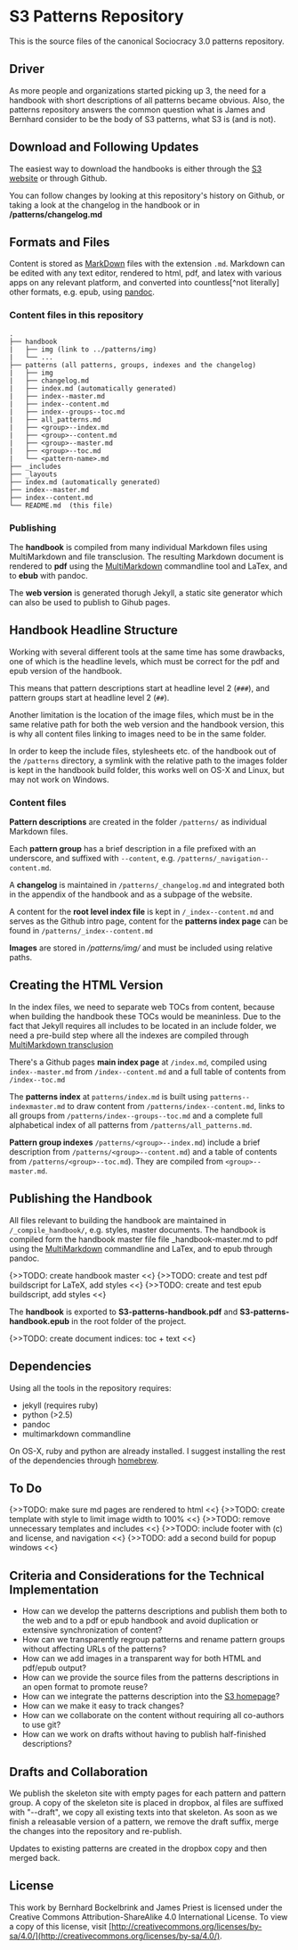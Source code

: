 # S3 Patterns Repository

This is the source files of the canonical Sociocracy 3.0 patterns repository.


## Driver

As more people and organizations started picking up 3, the need for a handbook with short descriptions of all patterns became obvious. Also, the patterns repository answers the common question what is James and Bernhard consider to be the body of S3 patterns, what S3 is (and is not).


## Download and Following Updates

The easiest way to download the handbooks is either through the [S3 website](http://sociocracy30.org) or through Github. 

You can follow changes by looking at this repository's history on Github, or taking a look at the changelog in the handbook or in **/patterns/changelog.md**


## Formats and Files

Content is stored as [MarkDown](http://daringfireball.net/projects/markdown) files with the extension `.md`. Markdown can be edited with any text editor, rendered to html, pdf, and latex with various apps on any relevant platform, and converted into countless[^not literally] other formats, e.g. epub, using [pandoc](https://github.com/jgm/pandoc).

### Content files in this repository

    .
    ├── handbook
    |   ├── img (link to ../patterns/img)
    |   └── ...
    ├── patterns (all patterns, groups, indexes and the changelog)
    |   ├── img
    |   ├── changelog.md
    |   ├── index.md (automatically generated)
    |   ├── index--master.md
    |   ├── index--content.md
    |   ├── index--groups--toc.md
    |   ├── all_patterns.md
    |   ├── <group>--index.md
    |   ├── <group>--content.md
    |   ├── <group>--master.md
    |   ├── <group>--toc.md
    |   └── <pattern-name>.md
    ├── _includes
    ├── _layouts
    ├── index.md (automatically generated)
    ├── index--master.md
    ├── index--content.md
    └── README.md  (this file)


### Publishing

The **handbook** is compiled from many individual Markdown files using MultiMarkdown and file transclusion. The resulting Markdown document is rendered to **pdf** using the [MultiMarkdown](http://fletcherpenney.net/multimarkdown/) commandline tool and LaTex, and to **ebub** with pandoc. 

The **web version** is generated thorugh Jekyll, a static site generator which can also be used to publish to Gihub pages.


## Handbook Headline Structure

Working with several different tools at the same time has some drawbacks, one of which is the headline levels, which must be correct for the pdf and epub version of the handbook.

This means that pattern descriptions start at headline level 2 (`###`), and pattern groups start at headline level 2 (`##`). 

Another limitation is the location of the image files, which must be in the same relative path for both the web version and the handbook version, this is why all content files linking to images need to be in the same folder.

In order to keep the include files, stylesheets etc. of the handbook out of the `/patterns` directory, a symlink with the relative path to the images folder is kept in the handbook build folder, this works well on OS-X and Linux, but may not work on Windows.


### Content files

**Pattern descriptions** are created in the folder `/patterns/` as individual Markdown files. 

Each **pattern group** has a brief description in a file prefixed with an underscore, and suffixed with `--content`, e.g. `/patterns/_navigation--content.md`. 

A **changelog** is maintained in `/patterns/_changelog.md` and integrated both in the appendix of the handbook and as a subpage of the website.

A content for the **root level index file** is kept in `/_index--content.md` and serves as the Github intro page, content for the **patterns index page** can be found in `/patterns/_index--content.md`

**Images** are stored in */patterns/img/* and must be included using relative paths.


## Creating the HTML Version

In the index files, we need to separate web TOCs from content, because when building the handbook these TOCs would be meaninless. Due to the fact that Jekyll requires all includes to be located in an include folder, we need a pre-build step where all the indexes are compiled through [MultiMarkdown transclusion](http://fletcher.github.io/MultiMarkdown-5/transclusion.html)

There's a Github pages **main index page** at `/index.md`, compiled using `index--master.md` from `/index--content.md` and a full table of contents from `/index--toc.md`

The **patterns index** at `patterns/index.md` is built using `patterns--indexmaster.md` to draw content from `/patterns/index--content.md`, links to all groups from `/patterns/index--groups--toc.md` and a complete full alphabetical index of all patterns from `/patterns/all_patterns.md`.

**Pattern group indexes** `/patterns/<group>--index.md`) include a brief description from `/patterns/<group>--content.md`) and a table of contents from `/patterns/<group>--toc.md`). They are compiled from `<group>--master.md`.


## Publishing the Handbook

All files relevant to building the handbook are maintained in `/_compile_handbook/`, e.g. styles, master documents. The handbook is compiled form the handbook master file file _handbook-master.md to pdf using the [MultiMarkdown](http://fletcherpenney.net/multimarkdown/) commandline and LaTex, and to epub through pandoc. 

{>>TODO: create handbook master <<}
{>>TODO: create and test pdf buildscript for LaTeX, add styles <<}
{>>TODO: create and test epub buildscript, add styles <<}

The **handbook** is exported to **S3-patterns-handbook.pdf** and **S3-patterns-handbook.epub** in the root folder of the project.

{>>TODO: create document indices: toc + text <<}


## Dependencies

Using all the tools in the repository requires:

* jekyll (requires ruby)
* python (>2.5)
* pandoc
* multimarkdown commandline

On OS-X, ruby and python are already installed. I suggest installing the rest of the dependencies through [homebrew](http://brew.sh/).


## To Do

{>>TODO: make sure md pages are rendered to html <<}
{>>TODO: create template with style to limit image width to 100% <<}
{>>TODO: remove unnecessary templates and includes <<}
{>>TODO: include footer with (c) and license, and navigation <<}
{>>TODO: add a second build for popup windows <<}


## Criteria and Considerations for the Technical Implementation

* How can we develop the patterns descriptions and publish them both to the web and to a pdf or epub handbook and avoid duplication or extensive synchronization of content?
* How can we transparently regroup patterns and rename pattern groups without affecting URLs of the patterns?
* How can we add images in a transparent way for both HTML and pdf/epub output?
* How can we provide the source files from the patterns descriptions in an open format to promote reuse? 
* How can we integrate the patterns description into the [S3 homepage](http://sociocracy30.org)?
* How can we make it easy to track changes?
* How can we collaborate on the content without requiring all co-authors to use git?
* How can we work on drafts without having to publish half-finished descriptions?


## Drafts and Collaboration

We publish the skeleton site with empty pages for each pattern and pattern group. A copy of the skeleton site is placed in dropbox, al files are suffixed with "--draft", we copy all existing texts into that skeleton. As soon as we finish a releasable version of a pattern, we remove the draft suffix, merge the changes into the repository and re-publish. 

Updates to existing patterns are created in the dropbox copy and then merged back.


## License 

This work by Bernhard Bockelbrink and James Priest is licensed under the Creative Commons Attribution-ShareAlike 4.0 International License. To view a copy of this license, visit [http://creativecommons.org/licenses/by-sa/4.0/](http://creativecommons.org/licenses/by-sa/4.0/).
